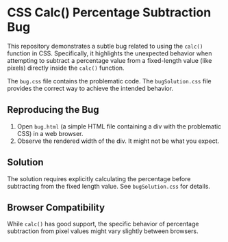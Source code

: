 # CSS Calc() Percentage Subtraction Bug

This repository demonstrates a subtle bug related to using the `calc()` function in CSS.  Specifically, it highlights the unexpected behavior when attempting to subtract a percentage value from a fixed-length value (like pixels) directly inside the `calc()` function.

The `bug.css` file contains the problematic code.  The `bugSolution.css` file provides the correct way to achieve the intended behavior.

## Reproducing the Bug

1. Open `bug.html` (a simple HTML file containing a div with the problematic CSS) in a web browser.
2. Observe the rendered width of the div.  It might not be what you expect.

## Solution

The solution requires explicitly calculating the percentage before subtracting from the fixed length value. See `bugSolution.css` for details.

## Browser Compatibility

While `calc()` has good support, the specific behavior of percentage subtraction from pixel values might vary slightly between browsers.
